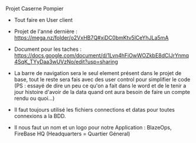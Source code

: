 Projet Caserne Pompier 

- Tout faire en User client 

- Projet de l'anné dernière : https://mega.nz/folder/o2VxHB7Q#xiDC0bmKtv5lCeYhJLa5mA

- Document pour les taches : https://docs.google.com/document/d/1Lvn4hFiOwWOZkbE8dCIJrYnmq4SqK_TYyDaa3wUVzNo/edit?usp=sharing

- La barre de navigation sera le seul element présent dans le projet de base, tout le reste sera fais avec des user control pour simplifier le code (PS : essayé de dire un peu ce qu'on a fait dans le word et de le tenir a jour histoire d'avoir de la data quand ont aura besoin de faire un compte rendu ou quoi...)

- Il faut toujours utilisé les fichiers connections et datas pour toutes connexions a la BDD. 

- Il nous faut un nom et un logo pour notre Application : BlazeOps, FireBase HQ (Headquarters = Quartier Géneral)




